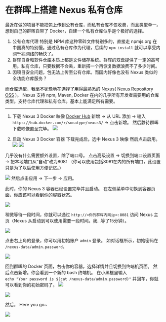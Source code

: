 # 在群晖上搭建 Nexus 私有仓库

最近在做的项目不能把包上传到公有仓库，而私有仓库不仅收费，而且类型单一。想到自己的群晖自带了 Docker，自建一个私有仓库似乎是个极好的选择。

1. 公有仓库代理
特别是 NPM 库这种零碎文件特别多的，直接走 npmjs.org 在中国真的特别慢。通过私有仓库作为代理，后续的 `npm install` 就可以享受内网千兆网络的畅快了。
2. 群晖自身和软件仓库本质上都是文件储存系统。群晖的双盘提供了一定的高可用。私有仓库，只要数据不会丢，重新搭一个再恢复数据浪费不了多少时间。
3. 因项目安全问题，包无法上传至公有仓库。而国内好像也没有 Nexus 类似的全功能仓库服务？

而仓库选型，我毫不犹豫地在选择了用得最熟悉的 Nexus( [Nexus Repository OSS](https://www.sonatype.com/nexus-repository-oss) )。 Nexus 支持 npm, Maven, Docker 在内的几乎所有开发者需要用的仓库类型。支持仓库代理和私有仓库。基本上能满足所有需要。

- - - -
1. 下载 Nexus 3 Docker 映像
[Docker Hub](https://hub.docker.com/r/sonatype/nexus3/)
新增 -> 从 URL 添加 -> 输入 `https://hub.docker.com/r/sonatype/nexus3/`  -> 点击新增。
然后静待群晖下载映像直至完毕。
![](/static/4B849AF3-8C77-4B3B-91CD-40EEE98B0AB9.png)

2. 启动 Nexus 3 Docker 容器
下载完成后，选中 Nexus 3 映像 然后点击启用。
![](/static/56D9A7F7-8CB0-48A8-AB83-40DF00F3A559.png)
![](/static/4F134472-67CB-4D89-B9B0-473671066DCE.png)

几乎没有什么需要额外设置，除了端口号。
点击高级设置 -> 切换到端口设置页面 -> 把本地端口从“自动”改为8081
（你可以使用包括8081在内的所有端口，此设置只是为了以后使用方便记忆。）

![](/static/4E87B949-5AEF-4163-BDCF-2953110FB8E3.png)
然后点击应用 -> 下一步 -> 应用。

此时，你的 Nexus 3 容器已经设置完毕并且启动。 在左侧菜单中切换到容器页面，你应该可以看到你的容器状态。

![](/static/D1E52747-BD81-4478-8D10-45FDE34AE9F6.png)

稍微等待一段时间，你就可以通过 `http://<你的群晖内网ip>:8081` 访问 Nexus 主页（Nexus 从启动到可以使用需要一段时间。我…等了15分钟）。

![](/static/896211BC-A551-4D76-B03B-E5FAB6722FE6.png)

点击右上角的登录，你可以用初始账户  `admin` 登录。
如对话框所示，初始密码在 `/nexus-data/admin.password`。

![](/static/545608B5-FF75-4247-9CCD-C8473E54D129.png)


回到群晖的 Docker 页面，右击你的容器，选择详情并且切换到终端机页面。
然后点击新增。你会看到一个新的 bash 终端机。
在小黑框里输入 `echo "Your password is $(cat /nexus-data/admin.password)"` 并回车，你就可以看到你的初始密码了。
![](/static/C5512F5F-100C-46D4-ADB1-5D5A8BD8B173.png)

![](/static/332FEF25-F013-42F6-BB60-5D0D218CEC25.png)

然后， Here you go~

![](/static/CF55FDAB-8079-417D-A945-FC3A82B3B1A1.png)
